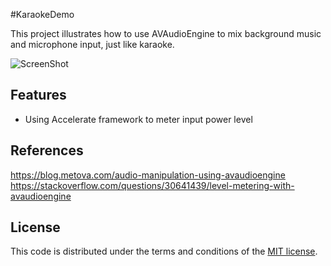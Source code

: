 #KaraokeDemo


This project illustrates how to use AVAudioEngine to mix background music and microphone input, just like karaoke.

![ScreenShot](https://raw.github.com/JagieChen/KaraokeDemo/master/snapshot.png)





## Features

* Using Accelerate framework to meter input power level

## References
https://blog.metova.com/audio-manipulation-using-avaudioengine
https://stackoverflow.com/questions/30641439/level-metering-with-avaudioengine

## License

This code is distributed under the terms and conditions of the [MIT license](LICENSE).


 
